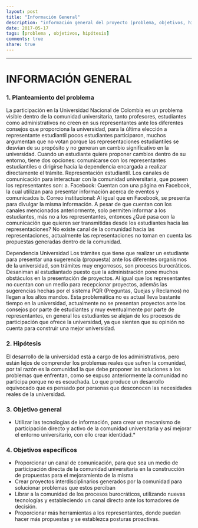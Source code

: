 ```yaml
---
layout: post
title: "Información General"
description: "información general del proyecto (problema, objetivos, hipótesis)"
date: 2017-05-17
tags: [problema , objetivos, hipótesis]
comments: true
share: true
---
```

---
# INFORMACIÓN GENERAL
### 1.	Planteamiento del problema
La participación en la Universidad Nacional de Colombia es un problema visible dentro de la comunidad universitaria, tanto profesores, estudiantes como administrativos no creen en sus representantes ante los diferentes consejos que proporciona la universidad, para la última elección a representante estudiantil pocos estudiantes participaron, muchos argumentan que no votan porque las representaciones estudiantiles se desvían de su propósito y no generan un cambio significativo en la universidad. Cuando un estudiante quiere proponer cambios dentro de su entorno, tiene dos opciones: comunicarse con los representantes estudiantiles o dirigirse hacia la dependencia encargada a realizar directamente el trámite.
Representación estudiantil.
Los canales de comunicación para interactuar con la comunidad universitaria, que poseen los representantes son:
a.	Facebook: Cuentan con una página en Facebook, la cual utilizan para presentar información acerca de eventos y comunicados
b.	Correo institucional: Al igual que en Facebook, se presenta para divulgar la misma información.
A pesar de que cuentan con los canales mencionados anteriormente, solo permiten informar a los estudiantes, más no a los representantes, entonces ¿Qué pasa con la comunicación que quieren ser transmitidas desde los estudiantes hacia las representaciones?
No existe canal de la comunidad hacia las representaciones, actualmente las representaciones no toman en cuenta las propuestas generadas dentro de la comunidad.

Dependencia Universidad
Los trámites que tiene que realizar un estudiante para presentar una sugerencia (propuesta) ante los diferentes organismos de la universidad, son trámites muy engorrosos, son procesos burocráticos. Desaniman al estudiantado puesto que la administración pone muchos obstáculos en la presentación de proyectos. Al igual que los representantes no cuentan con un medio para recepcionar proyectos, además las sugerencias hechas por el sistema PQR (Preguntas, Quejas y Reclamos) no llegan a los altos mandos.
Esta problemática no es actual lleva bastante tiempo en la universidad, actualmente no se presentan proyectos ante los consejos por parte de estudiantes y muy eventualmente por parte de representantes, en general los estudiantes se alejan de los procesos de participación que ofrece la universidad, ya que sienten que su opinión no cuenta para construir una mejor universidad.
### 2.	Hipótesis 
El desarrollo de la universidad está a cargo de los administrativos, pero están lejos de comprender los problemas reales que sufren la comunidad, por tal razón es la comunidad la que debe proponer las soluciones a los problemas que enfrentan, como se expuso anteriormente la comunidad no participa porque no es escuchada. Lo que produce un desarrollo equivocado que es pensado por personas que desconocen las necesidades reales de la universidad.

### 3.	Objetivo general
*	Utilizar las tecnologías de información, para crear un mecanismo de participación directo y activo de la comunidad universitaria y así mejorar el entorno universitario, con ello crear identidad.*
### 4.	Objetivos específicos 
*	Proporcionar un canal de comunicación, para que sea un medio de participación directa de la comunidad universitaria en la construcción de propuestas para el mejoramiento de la misma
*	Crear proyectos interdisciplinarios generados por la comunidad para solucionar problemas que estos perciban
*	Librar a la comunidad de los procesos burocráticos, utilizando nuevas tecnologías y estableciendo un canal directo ante los tomadores de decisión.
*	Proporcionar más herramientas a los representantes, donde puedan hacer más propuestas y se establezca posturas proactivas.
